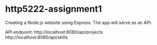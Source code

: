 # http5222-assignment1
Creating a Node.js website using Express. The app will serve as an API. 

API endpoint:
http://localhost:8080/api/projects
http://localhost:8080/api/skills

